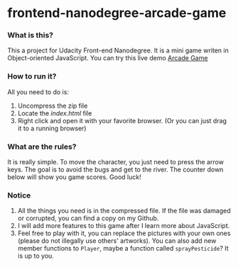 # frontend-nanodegree-arcade-game

### What is this?

This a project for Udacity Front-end Nanodegree. It is a mini game writen in Object-oriented JavaScript.
You can try this live demo [Arcade Game](https://iamzhaihy.github.io/udacity-fend-arcade-game/)





### How to run it?

All you need to do is:

1. Uncompress the zip file
2. Locate the *index.html* file
3. Right click and open it with your favorite browser.
   (Or you can just drag it to a running browser)





### What are the rules?

It is really simple. To move the character, you just need to press the arrow keys. The goal is to avoid the bugs and get to the river. The counter down below will show you game scores. Good luck!





### Notice

1. All the things you need is in the compressed file. If the file was damaged or corrupted, you can find a copy on my Github.
2. I will add more features to this game after I learn more about JavaScript.
3. Feel free to play with it, you can replace the pictures with your own ones (please do not illegally use others' artworks). You can also add new member functions to `Player`, maybe a function called `sprayPesticide`? It is up to you.

